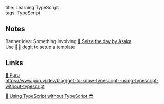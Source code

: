 title: Learning TypeScript  
tags: TypeScript

## Notes

Banner idea: Something involving [🎥 Seize the day by Asaka](https://www.youtube.com/watch?v=s8wv6v5ZVEo)  
Use [🐙🐱 degit](https://github.com/Rich-Harris/degit) to setup a template

## Links

[👤 Puru](https://www.puruvj.dev/)  
https://www.puruvj.dev/blog/get-to-know-typescript--using-typescript-without-typescript

[📝 Using TypeScript without TypeScript 😎](https://www.puruvj.dev/blog/get-to-know-typescript--using-typescript-without-typescript)
